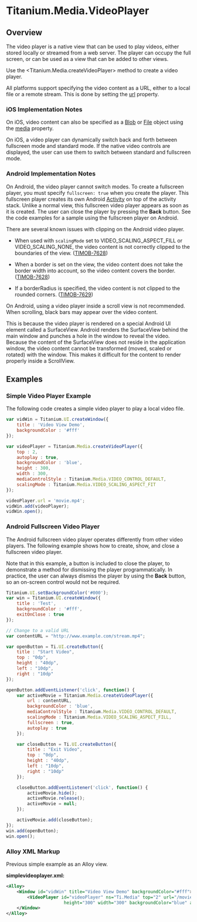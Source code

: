 # Titanium.Media.VideoPlayer

<TypeHeader/>

## Overview

The video player is a native view that can be used to play videos, either stored
locally or streamed from a web server. The player can occupy the full screen, or can
be used as a view that can be added to other views.

Use the <Titanium.Media.createVideoPlayer> method to create a video player.

All platforms support specifying the video content as a URL, either to a local file or
a remote stream. This is done by setting the [url](Titanium.Media.VideoPlayer.url) property.

### iOS Implementation Notes

On iOS, video content can also be specified as a [Blob](Titanium.Blob) or
[File](Titanium.Filesystem.File) object using the
[media](Titanium.Media.VideoPlayer.media) property.

On iOS, a video player can dynamically switch back and forth between fullscreen mode
and standard mode. If the native video controls are displayed, the user can use them
to switch between standard and fullscreen mode.

### Android Implementation Notes

On Android, the video player cannot switch modes. To create a fullscreen player, you
must specify `fullscreen: true` when you create the player. This fullscreen player
creates its own Android [Activity](Titanium.Android.Activity) on top of the activity stack.
Unlike a normal view, this fullscreen video player appears as soon as it is created.
The user can close the player by pressing the **Back** button. See the code examples for
a sample using the fullscreen player on Android.

There are several known issues with clipping on the Android video player.

* When used with `scalingMode` set to VIDEO_SCALING_ASPECT_FILL or VIDEO_SCALING_NONE,
  the video content is not correctly clipped to the boundaries of the view.
  ([TIMOB-7628](https://jira.appcelerator.org/browse/TIMOB-7628))

* When a border is set on the view, the video content does not take the border width
  into account, so the video content covers the border.
  ([TIMOB-7628](https://jira.appcelerator.org/browse/TIMOB-7628))

* If a borderRadius is specified, the video content is not clipped to the rounded
  corners. ([TIMOB-7629](https://jira.appcelerator.org/browse/TIMOB-7629))

On Android, using a video player inside a scroll view is not recommended. When scrolling,
black bars may appear over the video content.

This is because the video player is rendered on a special Android UI element called a SurfaceView.
Android renders the SurfaceView behind the main window and punches a hole in the window
to reveal the video.  Because the content of the SurfaceView does not reside in the application
window, the video content cannot be transformed (moved, scaled or rotated) with the window.
This makes it difficult for the content to render properly inside a ScrollView.

## Examples

### Simple Video Player Example

The following code creates a simple video player to play a local video file.

``` js
var vidWin = Titanium.UI.createWindow({
    title : 'Video View Demo',
    backgroundColor : '#fff'
});

var videoPlayer = Titanium.Media.createVideoPlayer({
    top : 2,
    autoplay : true,
    backgroundColor : 'blue',
    height : 300,
    width : 300,
    mediaControlStyle : Titanium.Media.VIDEO_CONTROL_DEFAULT,
    scalingMode : Titanium.Media.VIDEO_SCALING_ASPECT_FIT
});

videoPlayer.url = 'movie.mp4';
vidWin.add(videoPlayer);
vidWin.open();
```

### Android Fullscreen Video Player

The Android fullscreen video player operates differently from other video players.
The following example shows how to create, show, and close a fullscreen video
player.

Note that in this example, a button is included to close the player, to
demonstrate a method for dismissing the player programmatically. In practice, the user
can always dismiss the player by using the **Back** button, so an on-screen
control would not be required.

``` js
Titanium.UI.setBackgroundColor('#000');
var win = Titanium.UI.createWindow({
    title : 'Test',
    backgroundColor : '#fff',
    exitOnClose : true
});

// Change to a valid URL
var contentURL = "http://www.example.com/stream.mp4";

var openButton = Ti.UI.createButton({
    title : "Start Video",
    top : "0dp",
    height : "40dp",
    left : "10dp",
    right : "10dp"
});

openButton.addEventListener('click', function() {
    var activeMovie = Titanium.Media.createVideoPlayer({
        url : contentURL,
        backgroundColor : 'blue',
        mediaControlStyle : Titanium.Media.VIDEO_CONTROL_DEFAULT,
        scalingMode : Titanium.Media.VIDEO_SCALING_ASPECT_FILL,
        fullscreen : true,
        autoplay : true
    });

    var closeButton = Ti.UI.createButton({
        title : "Exit Video",
        top : "0dp",
        height : "40dp",
        left : "10dp",
        right : "10dp"
    });

    closeButton.addEventListener('click', function() {
        activeMovie.hide();
        activeMovie.release();
        activeMovie = null;
    });

    activeMovie.add(closeButton);
});
win.add(openButton);
win.open();
```

### Alloy XML Markup

Previous simple example as an Alloy view.

**simplevideoplayer.xml:**
``` xml
<Alloy>
    <Window id="vidWin" title="Video View Demo" backgroundColor="#fff">
        <VideoPlayer id="videoPlayer" ns="Ti.Media" top="2" url="/movie.mp4"
                      height="300" width="300" backgroundColor="blue" autoplay="true" />
    </Window>
</Alloy>
```

<ApiDocs/>
